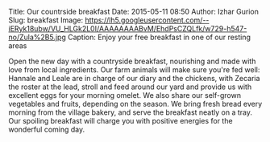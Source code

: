 Title: Our countrside breakfast
Date: 2015-05-11 08:50
Author: Izhar Gurion
Slug: breakfast
Image: https://lh5.googleusercontent.com/--iERyk18ubw/VU_HLGk2L0I/AAAAAAAABvM/EhdPsCZQLfk/w729-h547-no/Zula%2B5.jpg
Caption: Enjoy your free  breakfast in one of our resting areas

Open the new day with a countryside breakfast, nourishing and made with love from local ingredients.
Our farm animals will make sure you're fed well: Hannale and Leale are in charge of our diary and the chickens, with Zecaria the roster at the lead, stroll and feed around our yard and provide us with excellent eggs for your morning omelet.
We also share our self-grown vegetables and fruits, depending on the season.
We bring fresh bread every morning from the village bakery, and serve the breakfast neatly on a tray.
Our spoiling breakfast will charge you with positive energies for the wonderful coming day.

